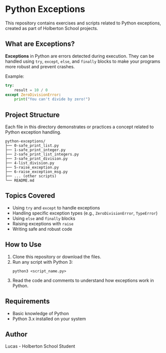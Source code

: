 # Python Exceptions

This repository contains exercises and scripts related to Python exceptions, created as part of Holberton School projects.

## What are Exceptions?

**Exceptions** in Python are errors detected during execution. They can be handled using `try`, `except`, `else`, and `finally` blocks to make your programs more robust and prevent crashes.

Example:
```python
try:
    result = 10 / 0
except ZeroDivisionError:
    print("You can't divide by zero!")
```

## Project Structure

Each file in this directory demonstrates or practices a concept related to Python exception handling.

```
python-exceptions/
├── 0-safe_print_list.py
├── 1-safe_print_integer.py
├── 2-safe_print_list_integers.py
├── 3-safe_print_division.py
├── 4-list_division.py
├── 5-raise_exception.py
├── 6-raise_exception_msg.py
├── ... (other scripts)
└── README.md
```

## Topics Covered

- Using `try` and `except` to handle exceptions
- Handling specific exception types (e.g., `ZeroDivisionError`, `TypeError`)
- Using `else` and `finally` blocks
- Raising exceptions with `raise`
- Writing safe and robust code

## How to Use

1. Clone this repository or download the files.
2. Run any script with Python 3:
   ```
   python3 <script_name.py>
   ```
3. Read the code and comments to understand how exceptions work in Python.

## Requirements

- Basic knowledge of Python
- Python 3.x installed on your system

## Author

Lucas - Holberton School Student